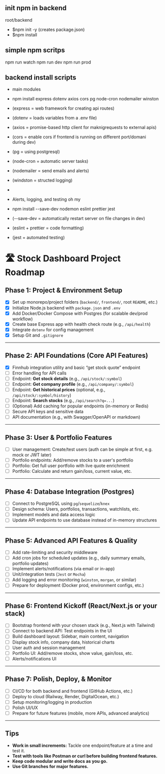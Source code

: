 ## init npm in backend
root/backend 
- $npm init -y (creates package.json)
- $npm install

## simple npm scritps
npm run watch
npm run dev
npm run prod

## backend install scripts 
- main modules
- npm install express dotenv axios cors pg node-cron nodemailer winston
- (express = web framework for creating api routes)
- (dotenv = loads variables from a .env file)
- (axios = promise-based http client for maknigrequests to external apis)
- (cors = enable cors if frontend is running on different port/domani during dev)
- (pg = using postgresql)
- (node-cron = automatic server tasks)
- (nodemailer = send emails and alerts)
- (windston = structed logging)
- 

- Alerts, logging, and testing oh my
- npm install --save-dev nodemon eslint prettier jest
- (--save-dev = automatically restart server on file changes in dev)
- (eslint + prettier = code formatting)
- (jest = automated testing)


# 🛣️ Stock Dashboard Project Roadmap

## Phase 1: Project & Environment Setup
- [x] Set up monorepo/project folders (`backend/`, `frontend/`, root `README`, etc.)
- [x] Initialize Node.js backend with `package.json` and `.env`
- [x] Add Docker/Docker Compose with Postgres (for scalable dev/prod workflow)
- [x] Create base Express app with health check route (e.g., `/api/health`)
- [x] Integrate `dotenv` for config management
- [x] Setup Git and `.gitignore`

---

## Phase 2: API Foundations (Core API Features)
- [x] Finnhub integration utility and basic “get stock quote” endpoint
- [ ] Error handling for API calls
- [ ] Endpoint: **Get stock details** (e.g., `/api/stock/:symbol`)
- [ ] Endpoint: **Get company profile** (e.g., `/api/company/:symbol`)
- [ ] Endpoint: **Get historical prices** (optional, e.g., `/api/stock/:symbol/history`)
- [ ] Endpoint: **Search stocks** (e.g., `/api/search?q=...`)
- [ ] (Optional) Add caching for popular endpoints (in-memory or Redis)
- [ ] Secure API keys and sensitive data
- [ ] API documentation (e.g., with Swagger/OpenAPI or markdown)

---

## Phase 3: User & Portfolio Features
- [ ] User management: Create/test users (auth can be simple at first, e.g. mock or JWT later)
- [ ] Portfolio endpoints: Add/remove stocks to a user's portfolio
- [ ] Portfolio: Get full user portfolio with live quote enrichment
- [ ] Portfolio: Calculate and return gain/loss, current value, etc.

---

## Phase 4: Database Integration (Postgres)
- [ ] Connect to PostgreSQL using `pg`/`sequelize`/`knex`
- [ ] Design schema: Users, portfolios, transactions, watchlists, etc.
- [ ] Implement models and data access logic
- [ ] Update API endpoints to use database instead of in-memory structures

---

## Phase 5: Advanced API Features & Quality
- [ ] Add rate-limiting and security middleware
- [ ] Add cron jobs for scheduled updates (e.g., daily summary emails, portfolio updates)
- [ ] Implement alerts/notifications (via email or in-app)
- [ ] Unit/integration tests (`Jest` or `Mocha`)
- [ ] Add logging and error monitoring (`winston`, `morgan`, or similar)
- [ ] Prepare for deployment (Docker prod, environment configs, etc.)

---

## Phase 6: Frontend Kickoff (React/Next.js or your stack)
- [ ] Bootstrap frontend with your chosen stack (e.g., Next.js with Tailwind)
- [ ] Connect to backend API: Test endpoints in the UI
- [ ] Build dashboard layout: Sidebar, main content, navigation
- [ ] Display stock info, company data, historical charts
- [ ] User auth and session management
- [ ] Portfolio UI: Add/remove stocks, show value, gain/loss, etc.
- [ ] Alerts/notifications UI

---

## Phase 7: Polish, Deploy, & Monitor
- [ ] CI/CD for both backend and frontend (GitHub Actions, etc.)
- [ ] Deploy to cloud (Railway, Render, DigitalOcean, etc.)
- [ ] Setup monitoring/logging in production
- [ ] Polish UI/UX
- [ ] Prepare for future features (mobile, more APIs, advanced analytics)

---

## Tips
- **Work in small increments:** Tackle one endpoint/feature at a time and test it.
- **Test with tools like Postman or curl before building frontend features.**
- **Keep code modular and write docs as you go.**
- **Use Git branches for major features.**
